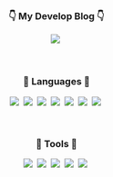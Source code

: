 <!--![transparent](https://capsule-render.vercel.app/api?type=transparent&fontColor=5BBD5B&text=LeeJisu's%20github&height=85&fontSize=85)-->
<br>
<br>

<h3 align="center">👇 My Develop Blog 👇</h3>
<p align="center">
  <a href="https://codingismylife.tistory.com"><img src="https://img.shields.io/badge/지수의%20코딩%20발자국-FF3399?style=flat-square&logo=Tistory&logoColor=white&link=https://codingismylife.tistory.com"/></a>&nbsp
</p>
<br>
<h3 align="center">🌱 Languages 🌱</h3>
<p align="center">
  <img src="https://img.shields.io/badge/Java-007396?style=flat-square&logo=Java&logoColor=white"/></a>&nbsp
  <img src="https://img.shields.io/badge/C-A8B9CC?style=flat-square&logo=C&logoColor=white"/></a>&nbsp 
  <img src="https://img.shields.io/badge/C++-00599C?style=flat-square&logo=C++&logoColor=white"/></a>&nbsp
  <img src="https://img.shields.io/badge/HTML5-E34F26?style=flat-square&logo=HTML5&logoColor=white"/></a>&nbsp
  <img src="https://img.shields.io/badge/CSS3-1572B6?style=flat-square&logo=CSS&logoColor=white"/></a>&nbsp
  <img src="https://img.shields.io/badge/javascript-F7DF1E?style=flat-square&logo=javascript&logoColor=black"/></a>&nbsp
   <img src="https://img.shields.io/badge/PHP-777BB4?style=flat-square&logo=PHP&logoColor=white"/></a>&nbsp 
</p><br>
<h3 align="center">🔧 Tools 🔧</h3>
<p align="center">
  <img src="https://img.shields.io/badge/Eclipse IDE-2C2255?style=flat-square&logo=Eclipse IDE&logoColor=white"/></a>&nbsp
  <img src="https://img.shields.io/badge/Android Studio-3DDC84?style=flat-square&logo=Android Studio&logoColor=white"/></a>&nbsp
  <img src="https://img.shields.io/badge/Visual Studio-5C2D91?style=flat-square&logo=Visual Studio&logoColor=white"/></a>&nbsp 
  <img src="https://img.shields.io/badge/Visual Studio Code-007ACC?style=flat-square&logo=Visual Studio&logoColor=white"/></a>&nbsp
  <img src="https://img.shields.io/badge/Github-000000?style=flat-square&logo=Github&logoColor=white"/></a>&nbsp
</p>
<br><br><br>

<!--[![Solved.ac Profile](http://mazassumnida.wtf/api/generate_badge?boj=ezi_s_u)](https://solved.ac/ezi_s_u)-->
